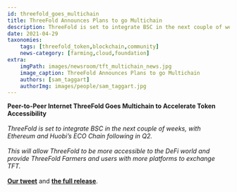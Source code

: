 ```yaml
---
id: threefold_goes_multichain
title: ThreeFold Announces Plans to go Multichain
description: ThreeFold is set to integrate BSC in the next couple of weeks.
date: 2021-04-29
taxonomies:
    tags: [threefold_token,blockchain,community]
    news-category: [farming,cloud,foundation]
extra:
    imgPath: images/newsroom/tft_multichain_news.jpg
    image_caption: ThreeFold Announces Plans to go Multichain
    authors: [sam_taggart]
    authorImg: images/people/sam_taggart.jpg
---
```


**Peer-to-Peer Internet ThreeFold Goes Multichain to Accelerate Token Accessibility**
<br />
<br />
_ThreeFold is set to integrate BSC in the next couple of weeks, with Ethereum and Huobi’s ECO Chain following in Q2._
<br />
<br />
_This will allow ThreeFold to be more accessible to the DeFi world and provide ThreeFold Farmers and users with more platforms to exchange TFT._
<br />
<br />
**[Our tweet](https://twitter.com/threefold_io/status/1387762711417786368)** and **[the full release](https://bitcoinist.com/peer-to-peer-internet-threefold-goes-multichain-to-accelerate-token-accessibility/)**.


<!-- TODO: Add Tags and Categories -->